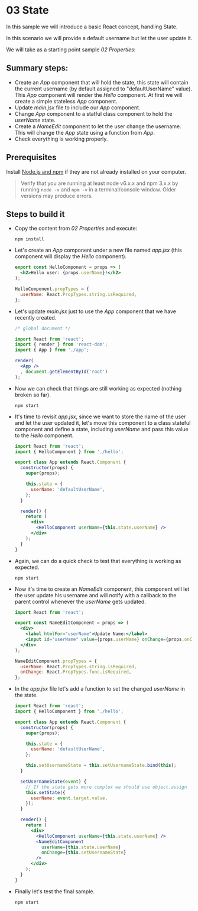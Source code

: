 # 03 State

In this sample we will introduce a basic React concept, handling State.

In this scenario we will provide a default username but let the user update
it.

We will take as a starting point sample _02 Properties_:

## Summary steps:

- Create an _App_ component that will hold the state, this state will contain the current
username (by default assigned to "defaultUserName" value).
This _App_ component will render the _Hello_ component. At first we will create a simple stateless
_App_ component.
- Update _main.jsx_ file to include our _App_ component.
- Change _App_ component to a statful class component to hold the _userName_ state.
- Create a _NameEdit_ component to let the user change the username. This will change the _App_ state
using a function from _App_.
- Check everything is working properly.

## Prerequisites

Install [Node.js and npm](https://nodejs.org) if they are not already installed on your computer.

> Verify that you are running at least node v6.x.x and npm 3.x.x by running `node -v` and `npm -v` in a terminal/console window. Older versions may produce errors.

## Steps to build it

- Copy the content from _02 Properties_ and execute:

  ```
  npm install
  ```

- Let's create an _App_ component under a new file named _app.jsx_ (this component will display the _Hello_ component).

  ```jsx
  export const HelloComponent = props => (
    <h2>Hello user: {props.userName}!</h2>
  );

  HelloComponent.propTypes = {
    userName: React.PropTypes.string.isRequired,
  };

  ```

- Let's update _main.jsx_ just to use the _App_ component that we have recently created.

  ```jsx
  /* global document */

  import React from 'react';
  import { render } from 'react-dom';
  import { App } from './app';

  render(
    <App />
    , document.getElementById('root')
  );

  ```

- Now we can check that things are still working as expected (nothing broken so far).

  ```
  npm start
  ```

- It's time to revisit _app.jsx_, since we want to store the name of the user and let the
user updated it, let's move this component to a class stateful component and define
a state, including _userName_ and pass this value to the _Hello_ component.

  ```jsx
  import React from 'react';
  import { HelloComponent } from './hello';

  export class App extends React.Component {
    constructor(props) {
      super(props);

      this.state = {
        userName: 'defaultUserName',
      };
    }

    render() {
      return (
        <div>
          <HelloComponent userName={this.state.userName} />
        </div>
      );
    }
  }

  ```

- Again, we can do a quick check to test that everything is working as expected.

  ```
  npm start
  ```

- Now it's time to create an _NameEdit_ component, this component will let the user
update his username and will notify with a callback to the parent control whenever
the _userName_ gets updated.

  ```jsx
  import React from 'react';

  export const NameEditComponent = props => (
    <div>
      <label htmlFor="userName">Update Name:</label>
      <input id="userName" value={props.userName} onChange={props.onChange} />
    </div>
  );

  NameEditComponent.propTypes = {
    userName: React.PropTypes.string.isRequired,
    onChange: React.PropTypes.func.isRequired,
  };

  ```

- In the _app.jsx_ file let's add a function to set the changed _userName_ in the state.

  ```jsx
  import React from 'react';
  import { HelloComponent } from './hello';

  export class App extends React.Component {
    constructor(props) {
      super(props);

      this.state = {
        userName: 'defaultUserName',
      };

      this.setUsernameState = this.setUsernameState.bind(this);
    }

    setUsernameState(event) {
      // If the state gets more complex we should use object.assign
      this.setState({
        userName: event.target.value,
      });
    }

    render() {
      return (
        <div>
          <HelloComponent userName={this.state.userName} />
          <NameEditComponent
            userName={this.state.userName}
            onChange={this.setUsernameState}
          />
        </div>
      );
    }
  }

  ```

- Finally let's test the final sample.

  ```
  npm start
  ```
